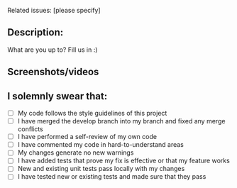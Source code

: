 Related issues: [please specify]

## Description:

What are you up to? Fill us in :)

## Screenshots/videos

<!-- If there is a visual component to what you did, please save us time by adding a screenshot. You can even link to a video demonstrating your feature, that would be cool too -->

## I solemnly swear that:

- [ ] My code follows the style guidelines of this project
- [ ] I have merged the develop branch into my branch and fixed any merge conflicts
- [ ] I have performed a self-review of my own code
- [ ] I have commented my code in hard-to-understand areas
- [ ] My changes generate no new warnings
- [ ] I have added tests that prove my fix is effective or that my feature works
- [ ] New and existing unit tests pass locally with my changes
- [ ] I have tested new or existing tests and made sure that they pass
